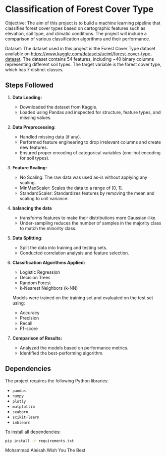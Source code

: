 # Classification of Forest Cover Type

Objective:
The aim of this project is to build a machine learning pipeline that classifies forest
cover types based on cartographic features such as elevation, soil type, and
climatic conditions. The project will include a comparison of various classification
algorithms and their performance.

Dataset:
The dataset used in this project is the Forest Cover Type dataset available on
https://www.kaggle.com/datasets/uciml/forest-cover-type-dataset.
The dataset contains 54 features, including ~40 binary columns representing
different soil types. The target variable is the forest cover type, which has 7
distinct classes.

## Steps Followed
1. **Data Loading:**
   - Downloaded the dataset from Kaggle.
   - Loaded using Pandas and inspected for structure, feature types, and missing values.

2. **Data Preprocessing:**
   - Handled missing data (if any).
   - Performed feature engineering to drop irrelevant columns and create new features.
   - Ensured proper encoding of categorical variables (one-hot encoding for soil types).

3. **Feature Scaling:**
   - No Scaling: The raw data was used as-is without applying any scaling.
   - MinMaxScaler: Scales the data to a range of [0, 1].
   - StandardScaler: Standardizes features by removing the mean and scaling to unit variance.

4. **balancing the data**
   - transforms features to make their distributions more Gaussian-like.
   - Under-sampling reduces the number of samples in the majority class to match the minority class.

5. **Data Splitting:**
   - Split the data into training and testing sets.
   - Conducted correlation analysis and feature selection.

6. **Classification Algorithms Applied:**
   - Logistic Regression
   - Decision Trees
   - Random Forest
   - k-Nearest Neighbors (k-NN)

   Models were trained on the training set and evaluated on the test set using:
   - Accuracy
   - Precision
   - Recall
   - F1-score
     
8. **Comparison of Results:**
   - Analyzed the models based on performance metrics.
   - Identified the best-performing algorithm.

## Dependencies
The project requires the following Python libraries:
- `pandas`
- `numpy`
- `plotly`
- `matplotlib`
- `seaborn`
- `scikit-learn`
- `imblearn`

To install all dependencies:
```bash
pip install -r requirements.txt
```

Mohammad Aleisah
Wish You The Best
